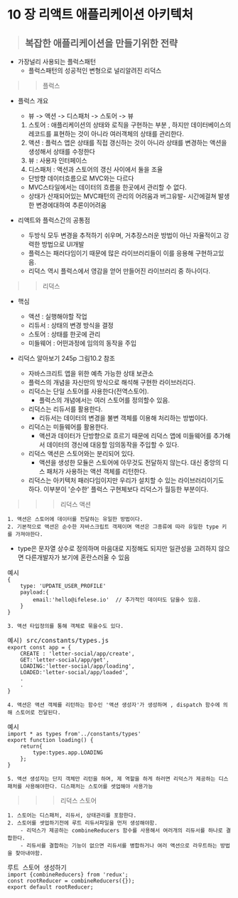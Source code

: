 # 10 장 리액트 애플리케이션 아키텍처
>## 복잡한 애플리케이션을 만들기위한 전략

 * 가장널리 사용되는 플럭스패턴
    * 플럭스패턴의 성공적인 변형으로 널리알려진 리덕스

>> 플럭스

* 플럭스 개요
    + 뷰 -> 액션 -> 디스패처 -> 스토어 -> 뷰
    1. 스토어 : 애플리케이션의 상태와 로직을 구현하는 부분 , 하지만 데이터베이스의 레코드를 표현하는 것이 아니라 여러객체의 상태를 관리한다.
    2. 액션 : 플럭스 앱은 상태를 직접 갱신하는 것이 아니라 상태를 변경하는 액션을 생성해서 상태를 수정한다
    3. 뷰 : 사용자 인터페이스
    4. 디스패처 : 액션과 스토어의 갱신 사이에서 둘을 조율
    + 단방향 데이터흐름으로 MVC와는 다르다
    + MVC스타일에서는 데이터의 흐름을 한곳에서 관리할 수 없다.
    + 상태가 산재되어있는 MVC패턴의 관리의 어려움과 버그유발- 시간에걸쳐 발생한 변경에대하여 추론이어려움

* 리액트와 플럭스간의 공통점
    + 두방식 모두 변경을 추적하기 쉬우며, 거추장스러운 방법이 아닌 자율적이고 강력한 방법으로 UI개발
    + 플럭스는 패러다임이기 때문에 많은 라이브러리들이 이를 응용해 구현하고있음.
    + 리덕스 역시 플럭스에서 영감을 얻어 만들어진 라이브러리 중 하나이다.

>> 리덕스
* 핵심
    + 액션 : 실행해야할 작업
    + 리듀서 : 상태의 변경 방식을 결정
    + 스토어 : 상태를 한곳에 관리
    + 미들웨어 : 어떤과정에 임의의 동작을 주입

* 리덕스 알아보기 245p 그림10.2 참조
    + 자바스크리트 앱을 위한 예측 가능한 상태 보관소
    + 플럭스의 개념을 자신만의 방식으로 해석해 구현한 라이브러리다.
    + 리덕스는 단일 스토어를 사용한다(전역스토어).
        + 플럭스의 개념에서는 여러 스토어를 정의할수 있음.
    + 리덕스는 리듀서를 활용한다.
        + 리듀서는 데이터의 변경을 불변 객체를 이용해 처리하는 방법이다.
    + 리덕스는 미들웨어를 활용한다.
        + 액션과 데이터가 단방향으로 흐르기 때문에 리덕스 앱에 미들웨어를 추가해서 데이터의 갱신에 대응할 임의동작을 주입할 수 있다.
    + 리덕스 액션은 스토어와는 분리되어 있다.
        + 액션을 생성한 모듈은 스토어에 아무것도 전달하지 않는다. 대신 중앙의 디스 패처가 사용하는 액션 객체를 리턴한다.
    + 리덕스는 아키텍처 패러다임이지만 우리가 설치할 수 있는 라이브러리이기도 하다. 이부분이 '순수한' 플럭스 구현체보다 리덕스가 월등한 부분이다.

>>> 리덕스 액션

    1. 액션은 스토어에 데이터를 전달하는 유일한 방법이다.
    2. 기본적으로 액션은 순수한 자바스크립트 객제이며 액션은 그종류에 따라 유일한 type 키를 가져야한다.
+ type은 문자열 상수로 정의하며 마음대로 지정해도 되지만  일관성을 고려하지 않으면 다른개발자가 보기에 혼란스러울 수 있음
<pre>예시<code>
{ 
    type: 'UPDATE_USER_PROFILE'
    payload:{
        email:'hello@ifelese.io'  // 추가적인 데이터도 담을수 있음.
    }
}
</code></pre>
    3. 액션 타입정의를 통해 객체로 묶을수도 있다. 
<pre>예시) src/constants/types.js<code>
export const app = {
    CREATE : 'letter-social/app/create',
    GET:'letter-social/app/get',
    LOADING:'letter-social/app/loading',
    LOADED:'letter-social/app/loaded',
    .
    .
}
</code></pre>
    4. 액션은 액션 객체를 리턴하는 함수인 '액션 생성자'가 생성하며 , dispatch 함수에 의해 스토어로 전달된다.
<pre>예시<code>
import * as types from'../constants/types'
export function loading() {
    return{
        type:types.app.LOADING
    };
}
</code></pre> 
    5. 액션 생성자는 단지 객체만 리턴을 하며, 제 역할을 하게 하러면 리덕스가 제공하는 디스패처를 사용해야한다. 디스패처는 스토어를 셋업해야 사용가능

>>> 리덕스 스토어

    1. 스토어는 디스패처, 리듀서, 상태관리를 포함한다.
    2. 스토어를 셋업하기전에 루트 리듀서파일을 먼저 생성해야함. 
        - 리덕스가 제공하는 combineReducers 함수를 사용해서 여러개의 리듀서를 하나로 결합한다.
        - 리듀서를 결합하는 기능이 없으면 리듀서를 병합하거나 여러 액션으로 라우트하는 방법을 찾아내야함.
 <pre>루트 스토어 생성하기<code>
import {combineReducers} from 'redux';
const rootReducer = combineReducers({});
export default rootReducer;
</code></pre>        


